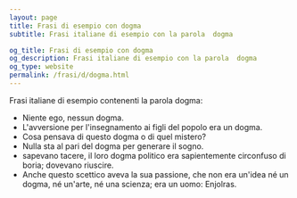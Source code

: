 ```yaml
---
layout: page
title: Frasi di esempio con dogma 
subtitle: Frasi italiane di esempio con la parola  dogma

og_title: Frasi di esempio con dogma 
og_description: Frasi italiane di esempio con la parola  dogma
og_type: website
permalink: /frasi/d/dogma.html
---
```


Frasi italiane di esempio contenenti la parola dogma:


- Niente ego, nessun dogma.
- L'avversione per l'insegnamento ai figli del popolo era un dogma.
- Cosa pensava di questo dogma o di quel mistero?
- Nulla sta al pari del dogma per generare il sogno.
- sapevano tacere, il loro dogma politico era sapientemente circonfuso di boria; dovevano riuscire.
- Anche questo scettico aveva la sua passione, che non era un'idea né un dogma, né un'arte, né una scienza; era un uomo: Enjolras.
